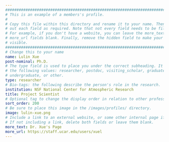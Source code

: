 ```yaml
---
################################################################################
# This is an example of a members's profile.                                   #
#                                                                              #
# Copy this file within this directory and rename it to your name. Then fill   #
# out each field as required. Note that not every field needs to be filled out.#
# For example, if you don't have a website, you can leave the more_text and    #
# more_url fields blank. Finally, remove the hidden field to make your profile #
# visible.                                                                     #
################################################################################
# Change this to your name
name: Lulin Xue
post-nominal: Ph.D.
# The type field is used to place you under the correct subheading. It may be of
# the following values: researcher, postdoc, visiting_scholar, graduate,
# undergraduate, or other.
type: researcher
# Bio-tags: the following describe the person's role in the research.
institution: NSF National Center for Atmospheric Research
title: Project Scientist
# Optional tag to change the display order in relation to other professors
sort_order: 200
# Be sure to place this image in the /images/profiles/ directory.
image: lulin-xue.png
# Include a link to an external website, or some other internal page if desired.
# If not including a link, delete both fields or leave them blank.
more_text: Dr. Xue's Page
more_url: https://staff.ucar.edu/users/xuel
---
```


